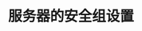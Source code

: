 ---
title: 服务器的安全组设置
keywords: Kubesphere, Kubesphere learn
description: Kubesphere

pdfUrl: https://www.yuque.com/leifengyang/oncloud/vfvmcd

---